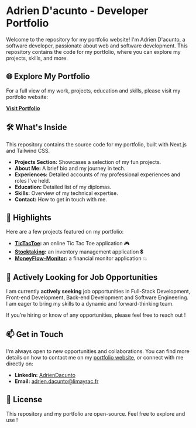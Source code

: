 # Adrien D'acunto - Developer Portfolio

Welcome to the repository for my portfolio website! I'm Adrien D'acunto, a software developer, passionate about web and software development. This repository contains the code for my portfolio, where you can explore my projects, skills, and more.

## 🌐 Explore My Portfolio

For a full view of my work, projects, education and skills, please visit my portfolio website:

**[Visit Portfolio](https://ardacun.github.io/)**

## 🛠️ What's Inside

This repository contains the source code for my portfolio, built with Next.js and Tailwind CSS.

- **Projects Section:** Showcases a selection of my fun projects.
- **About Me:** A brief bio and my journey in tech.
- **Experiences:** Detailed accounts of my professional experiences and roles I've held.
- **Education:** Detailed list of my diplomas.
- **Skills:** Overview of my technical expertise.
- **Contact:** How to get in touch with me.

## 🚀 Highlights

Here are a few projects featured on my portfolio:

- **[TicTacToe](https://github.com/Ardacun/TicTacToe):** an online Tic Tac Toe application 🎮
- **[Stocktaking](https://github.com/Ardacun/Stocktaking):** an inventory management application 💲
- **[MoneyFlow-Monitor](https://github.com/Ardacun/MoneyFlow-Monitor):** a financial monitor application 💥

## 💼 Actively Looking for Job Opportunities

I am currently **actively seeking** job opportunities in Full-Stack Development, Front-end Development, Back-end Development and Software Engineering. I am eager to bring my skills to a dynamic and forward-thinking team.

If you’re hiring or know of any opportunities, please feel free to reach out !

## 📫 Get in Touch

I'm always open to new opportunities and collaborations. You can find more details on how to contact me on my [portfolio website](https://ardacun.github.io/), or connect with me directly on:

- **LinkedIn:** [AdrienDacunto](https://linkedin.com/in/yourusername)
- **Email:** [adrien.dacunto@limayrac.fr](adrien.dacunto@limayrac.fr)

## 📝 License

This repository and my portfolio are open-source. Feel free to explore and use !
